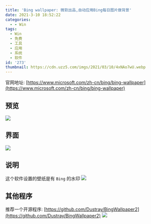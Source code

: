 ```yaml
---
title: 'Bing wallpaper: 微软出品,自动应用Bing每日图片做背景'
date: 2021-3-10 18:52:22
categories:
  - - Win
tags:
  - Win
  - 免费
  - 工具
  - 应用
  - 系统
  - 软件
id: '273'
thumbnail: https://cdn.uzz5.com/imgs/2021/03/10/4xNAo7wU.webp
---
```



官网地址: [https://www.microsoft.com/zh-cn/bing/bing-wallpaper](https://www.microsoft.com/zh-cn/bing/bing-wallpaper)

## 预览

![](https://cdn.uzz5.com/imgs/2021/03/10/JqRHP7E1.webp)

## 界面

![](https://cdn.uzz5.com/imgs/2021/03/10/fiMvocLw.webp)

## 说明

这个软件设置的壁纸是有 `Bing` 的水印 ![](https://cdn.uzz5.com/imgs/2021/03/10/QZjHlZcm.webp)

## 其他程序

推荐一个开源程序: [https://github.com/Dustray/BingWallpaper2](https://github.com/Dustray/BingWallpaper2) ![](https://cdn.uzz5.com/imgs/2021/03/10/iIhkMhQg.webp)